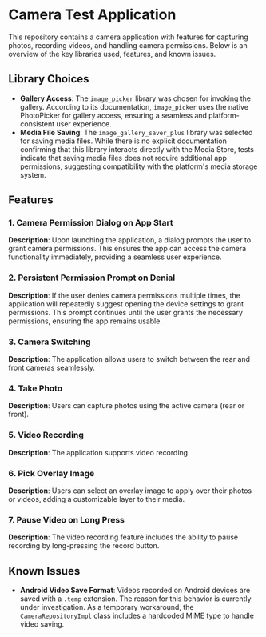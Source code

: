 # Camera Test Application

This repository contains a camera application with features for capturing photos, recording videos, and handling camera permissions. Below is an overview of the key libraries used, features, and known issues.

## Library Choices

- **Gallery Access**: The `image_picker` library was chosen for invoking the gallery. According to its documentation, `image_picker` uses the native PhotoPicker for gallery access, ensuring a seamless and platform-consistent user experience.
- **Media File Saving**: The `image_gallery_saver_plus` library was selected for saving media files. While there is no explicit documentation confirming that this library interacts directly with the Media Store, tests indicate that saving media files does not require additional app permissions, suggesting compatibility with the platform's media storage system.

## Features

### 1. Camera Permission Dialog on App Start

**Description**: Upon launching the application, a dialog prompts the user to grant camera permissions. This ensures the app can access the camera functionality immediately, providing a seamless user experience.

### 2. Persistent Permission Prompt on Denial

**Description**: If the user denies camera permissions multiple times, the application will repeatedly suggest opening the device settings to grant permissions. This prompt continues until the user grants the necessary permissions, ensuring the app remains usable.

### 3. Camera Switching

**Description**: The application allows users to switch between the rear and front cameras seamlessly. 

### 4. Take Photo

**Description**: Users can capture photos using the active camera (rear or front).

### 5. Video Recording

**Description**: The application supports video recording.

### 6. Pick Overlay Image

**Description**: Users can select an overlay image to apply over their photos or videos, adding a customizable layer to their media.

### 7. Pause Video on Long Press

**Description**: The video recording feature includes the ability to pause recording by long-pressing the record button.

## Known Issues

- **Android Video Save Format**: Videos recorded on Android devices are saved with a `.temp` extension. The reason for this behavior is currently under investigation. As a temporary workaround, the `CameraRepositoryImpl` class includes a hardcoded MIME type to handle video saving.
